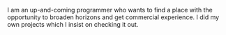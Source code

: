 
I am an up-and-coming programmer who wants to find a place with the opportunity to broaden horizons and get commercial experience. I did my own projects which I insist on checking it out.







